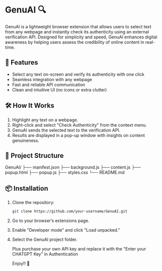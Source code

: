 # GenuAI 🔍

GenuAI is a lightweight browser extension that allows users to select text from any webpage and instantly check its authenticity using an external verification API. Designed for simplicity and speed, GenuAI enhances digital awareness by helping users assess the credibility of online content in real-time.

## 🚀 Features
- Select any text on-screen and verify its authenticity with one click
- Seamless integration with any webpage
- Fast and reliable API communication
- Clean and intuitive UI (no icons or extra clutter)

## 🛠️ How It Works
1. Highlight any text on a webpage.
2. Right-click and select "Check Authenticity" from the context menu.
3. GenuAI sends the selected text to the verification API.
4. Results are displayed in a pop-up window with insights on content genuineness.

## 📂 Project Structure
GenuAI/ ├── manifest.json ├── background.js ├── content.js ├── popup.html ├── popup.js ├── styles.css └── README.md

## 📦 Installation
1. Clone the repository:
   ```bash
   git clone https://github.com/your-username/GenuAI.git
2. Go to your browser’s extensions page.
3. Enable "Developer mode" and click "Load unpacked."
4. Select the GenuAI project folder.

   Plus purchase your own API key and replace it with the "Enter your CHATGPT Key" in Authentication

   Enjoy!! 🥳
